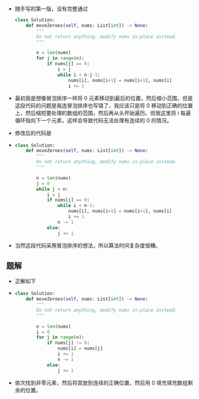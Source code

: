 - 随手写的第一版，没有完整通过

  ```python
  class Solution:
      def moveZeroes(self, nums: List[int]) -> None:
          """
          Do not return anything, modify nums in-place instead.
          """

          n = len(nums)
          for j in range(n):
              if nums[j] == 0:
                  i = j
                  while i < n-j-1:
                      nums[i], nums[i+1] = nums[i+1], nums[i]
                      i += 1

  ```

- 最初我是想像冒泡排序一样将 0 元素移动到最后的位置，然后缩小范围，但是这段代码的问题是我连冒泡排序也写错了，我应该只是将 0 移动到正确的位置上，然后缩短要处理的数组的范围，然后再从头开始遍历。但我这里将 i 每遍循环指向下一个元素，这样会导致代码无法处理有连续的 0 的情况。
- 修改后的代码是
- ```python
  class Solution:
      def moveZeroes(self, nums: List[int]) -> None:
          """
          Do not return anything, modify nums in-place instead.
          """

          n = len(nums)
          j = 0
          while j < n:
              i = j
              if nums[j] == 0:
                  while i < n-1:
                      nums[i], nums[i+1] = nums[i+1], nums[i]
                      i += 1
                  n -= 1
              else:
                  j += 1

  ```

- 当然这段代码采用冒泡排序的想法，所以算法时间复杂度很糟。

## 题解

- 正解如下
- ```python
  class Solution:
      def moveZeroes(self, nums: List[int]) -> None:
          """
          Do not return anything, modify nums in-place instead.
          """

          n = len(nums)
          i = 0
          for j in range(n):
              if nums[j] != 0:
                  nums[i] = nums[j]
                  i += 1
                  n -= 1
              else:
                  j += 1
  ```

- 依次找到非零元素，然后将其放到连续的正确位置，然后用 0 填充填充数组剩余的位置。
